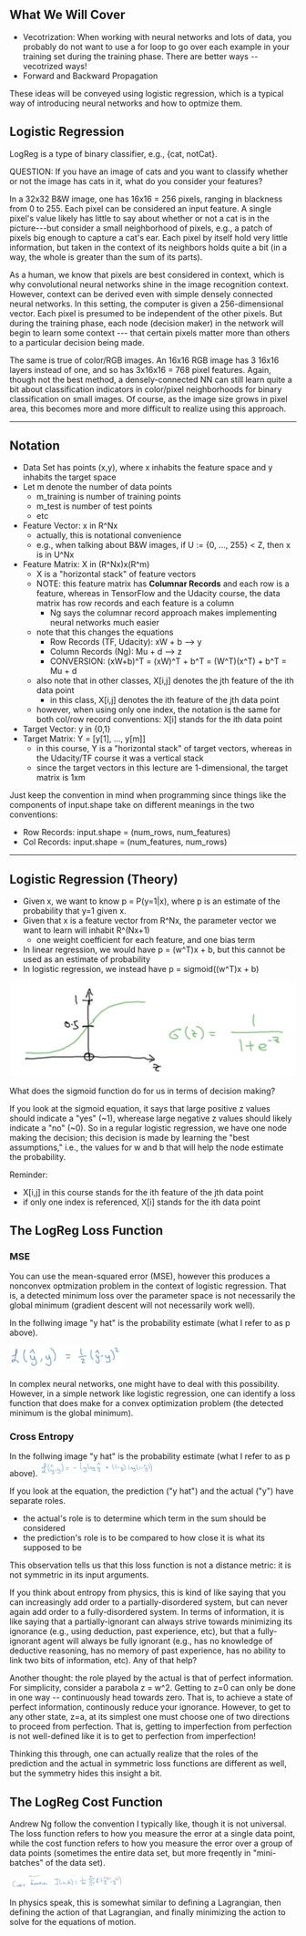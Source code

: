 


## What We Will Cover
* Vecotrization:  When working with neural networks and lots of data, you probably do not want to use
a for loop to go over each example in your training set during the training phase.
There are better ways -- vecotrized ways!
* Forward and Backward Propagation

These ideas will be conveyed using logistic regression, which is a typical way of introducing
neural networks and how to optmize them.  

## Logistic Regression
LogReg is a type of binary classifier, e.g., {cat, notCat}.

QUESTION:  If you have an image of cats and you want to classify whether or not the image has cats in it,
what do you consider your features?
  
In a 32x32 B&W image, one has 16x16 = 256 pixels, ranging in blackness from 0 to 255.  Each pixel
can be considered an input feature.  A single pixel's value likely has little to say about whether or
not a cat is in the picture---but consider a small neighborhood of pixels, e.g., a patch of pixels big
enough to capture a cat's ear.  Each pixel by itself hold very little information, but taken in the context
of its neighbors holds quite a bit (in a way, the whole is greater than the sum of its parts). 

As a human, we know that pixels are best considered in context, which is why convolutional neural networks
shine in the image recognition context.  However, context can be derived even with simple densely connected
neural networks.  In this setting, the computer is given a 256-dimensional vector.  Each pixel is presumed
to be independent of the other pixels.  But during the training phase, each node (decision maker) in the network
will begin to learn some context --- that certain pixels matter more than others to a particular decision being 
made.  

The same is true of color/RGB images.  An 16x16 RGB image has 3 16x16 layers instead of one, and so has
3x16x16 = 768 pixel features.  Again, though not the best method, a densely-connected NN can still learn
quite a bit about classification indicators in color/pixel neighborhoods for binary classification on small images.
Of course, as the image size grows in pixel area, this becomes more and more difficult to realize using
this approach.

---------------------------

## Notation
* Data Set has points (x,y), where x inhabits the feature space and y inhabits the target space
* Let m denote the number of data points
  - m_training is number of training points
  - m_test is number of test points
  - etc
* Feature Vector:  x in R^Nx
  - actually, this is notational convenience
  - e.g., when talking about B&W images, if U := {0, ..., 255} < Z, then x is in U^Nx
* Feature Matrix: X in (R^Nx)x(R^m)
  - X is a "horizontal stack" of feature vectors
  - NOTE:  this feature matrix has **Columnar Records** and each row is a feature, whereas in TensorFlow and the Udacity course, the data matrix has row records and each feature is a column
    * Ng says the columnar record approach makes implementing neural networks much easier
  - note that this changes the equations
    * Row Records (TF, Udacity):  xW + b --> y
    * Column Records (Ng):   Mu + d --> z 
    * CONVERSION:   (xW+b)^T = (xW)^T + b^T = (W^T)(x^T) + b^T = Mu + d
  - also note that in other classes, X[i,j] denotes the jth feature of the ith data point
    * in this class, X[i,j] denotes the ith feature of the jth data point
  - however, when using only one index, the notation is the same for both col/row record conventions:  X[i] stands for the ith data point
* Target Vector: y in {0,1}
* Target Matrix:  Y = [y[1], ..., y[m]]
  - in this course, Y is a "horizontal stack" of target vectors, whereas in the Udacity/TF course it was a vertical stack
  - since the target vectors in this lecture are 1-dimensional, the target matrix is 1xm

Just keep the convention in mind when programming since things like the components of input.shape
take on different meanings in the two conventions:
* Row Records:  input.shape = (num_rows, num_features)
* Col Records:  input.shape = (num_features, num_rows)

----------------------------------

## Logistic Regression (Theory)
* Given x, we want to know p = P(y=1|x), where p is an estimate of the probability that y=1 given x.
* Given that x is a feature vector from R^Nx, the parameter vector we want to learn will inhabit R^(Nx+1)
  - one weight coefficient for each feature, and one bias term
* In linear regression, we would have p = (w^T)x + b, but this cannot be used as an estimate of probability
* In logistic regression, we instead have p = sigmoid((w^T)x + b)

![](./images/sigmoid-fcn.png)

What does the sigmoid function do for us in terms of decision making?

If you look at the sigmoid equation, it says that large positive z values should indicate a "yes" (~1), 
wherease large negative z values should likely indicate a "no" (~0).  So in a regular logistic regression,
we have one node making the decision; this decision is made by learning the "best assumptions," i.e., the
values for w and b that will help the node estimate the probability.

Reminder:
* X[i,j] in this course stands for the ith feature of the jth data point
* if only one index is referenced, X[i] stands for the ith data point

## The LogReg Loss Function
### MSE
You can use the mean-squared error (MSE), however this produces a nonconvex optmization problem in the 
context of logistic regression.  That is, a detected minimum loss over the parameter space is not necessarily
the global minimum (gradient descent will not necessarily work well).  

In the follwing image "y hat" is the probability estimate (what I refer to as p above).

<img src=./images/mse.png width=200>

In complex neural networks, one might have to deal with this possibility.  However, in
a simple network like logistic regression, one can identify a loss function that does make for a convex
optimization problem (the detected minimum is the global minimum).

### Cross Entropy
In the follwing image "y hat" is the probability estimate (what I refer to as p above).
<img src=./images/cross-entropy.png width=200>

If you look at the equation, the prediction ("y hat") and the actual ("y") have separate roles.  
* the actual's role is to determine which term in the sum should be considered
* the prediction's role is to be compared to how close it is what its supposed to be

This observation tells us that this loss function is not a distance metric: it is not symmetric in its input arguments.

If you think about entropy from physics, this is kind of like saying that you can increasingly
add order to a partially-disordered system, but can never again add order to a fully-disordered system.
In terms of information, it is like saying that a partially-ignorant can always strive towards
minimizing its ignorance (e.g., using deduction, past experience, etc), but that a fully-ignorant agent
will always be fully ignorant (e.g., has no knowledge of deductive reasoning, has no memory of past experience, has
no ability to link two bits of information, etc).  Any of that help?  

Another thought: the role played by the actual is that of perfect information. For simplicity,
consider a parabola z = w^2.  Getting to z=0 can only be done in one way -- continuously head
towards zero.  That is, to achieve a state of perfect information, continously reduce your
ignorance.  However, to get to any other state, z=a, at its simplest one must choose one of
two directions to proceed from perfection.  That is, getting to imperfection from perfection
is not well-defined like it is to get to perfection from imperfection!  

Thinking this through, one can actually realize that the roles of the prediction and the actual
in symmetric loss functions are different as well, but the symmetry hides this insight a bit.

## The LogReg Cost Function
Andrew Ng follow the convention I typically like, though it is not universal.  The loss function
refers to how you measure the error at a single data point, while the cost function refers to
how you measure the error over a group of data points (sometimes the entire data set, but more freqently
in "mini-batches" of the data set).

<img src=./images/cost-fcn.png width=200>

In physics speak, this is somewhat similar to defining a Lagrangian, then defining the action of that Lagrangian, and
finally minimizing the action to solve for the equations of motion.



